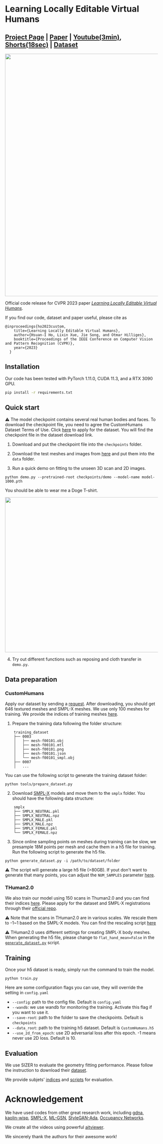 # Learning Locally Editable Virtual Humans

## [Project Page](https://custom-humans.github.io/) | [Paper](https://openaccess.thecvf.com/content/CVPR2023/papers/Ho_Learning_Locally_Editable_Virtual_Humans_CVPR_2023_paper.pdf) | [Youtube(3min)](https://youtu.be/aT8ql5hB3ZM), [Shorts(18sec)](https://youtube.com/shorts/6LTXma_wn4c) | [Dataset](https://forms.gle/oY4PKUyhH6Qqd5YA9)

<img src="assets/teaser.gif" width="800"/> 

Official code release for CVPR 2023 paper [*Learning Locally Editable Virtual Humans*](https://custom-humans.github.io/).

If you find our code, dataset and paper useful, please cite as
```
@inproceedings{ho2023custom,
    title={Learning Locally Editable Virtual Humans},
    author={Hsuan-I Ho, Lixin Xue, Jie Song, and Otmar Hilliges},
    booktitle={Proceedings of the IEEE Conference on Computer Vision and Pattern Recognition (CVPR)},
    year={2023}
  }
```

## Installation
Our code has been tested with PyTorch 1.11.0, CUDA 11.3, and a RTX 3090 GPU.

```bash
pip install -r requirements.txt
```

## Quick start

⚠️ The model checkpoint contains several real human bodies and faces. To download the checkpoint file, you need to agree the CustomHumans Dataset Terms of Use. Click [here](https://forms.gle/oY4PKUyhH6Qqd5YA9) to apply for the dataset. You will find the checkpoint file in the dataset download link.

1. Download and put the checkpoint file into the `checkpoints` folder.

2. Download the test meshes and images from [here](https://files.ait.ethz.ch/projects/custom-humans/test.zip) and put them into the `data` folder.

3. Run a quick demo on fitting to the unseen 3D scan and 2D images.
```bash!
python demo.py --pretrained-root checkpoints/demo --model-name model-1000.pth
```
You should be able to wear me a Doge T-shirt.

<img src="assets/doge.gif" width="512"/> 

4. Try out different functions such as reposing and cloth transfer in `demo.py`. 

## Data preparation

### CustomHumans
Apply our dataset by sending a [request](https://forms.gle/oY4PKUyhH6Qqd5YA9). After downloading, you should get 646 textured meshes and SMPL-X meshes. We use only 100 meshes for training. We provide the indices of training meshes [here](https://github.com/custom-humans/editable-humans/blob/main/data/Custom_train.json).

1. Prepare the training data following the folder structure:
```
	training_dataset
	├── 0003
	│   ├── mesh-f00101.obj
	│   ├── mesh-f00101.mtl
	│   ├── mesh-f00101.png
	│   ├── mesh-f00101.json
	│   └── mesh-f00101_smpl.obj
	├── 0007
	│   ...

```
You can use the following script to generate the training dataset folder:
```bash!
python tools/prepare_dataset.py
```

2. Download [SMPL-X](https://smpl-x.is.tue.mpg.de/) models and move them to the `smplx` folder.
You should have the following data structure:
```
	smplx
	├── SMPLX_NEUTRAL.pkl
	├── SMPLX_NEUTRAL.npz
	├── SMPLX_MALE.pkl
	├── SMPLX_MALE.npz
	├── SMPLX_FEMALE.pkl
	└── SMPLX_FEMALE.npz
```
3. Since online sampling points on meshes during training can be slow, we presample 18M points per mesh and cache them in a h5 file for training. Run the following script to generate the h5 file.

```bash!
python generate_dataset.py -i /path/to/dataset/folder
```

⚠️ The script will generate a large h5 file (>80GB). If yout don't want to generate that many points, you can adjust the `NUM_SAMPLES` parameter [here](https://github.com/custom-humans/editable-humans/blob/main/generate_dataset.py#L18).

### THuman2.0

We also train our model using 150 scans in Thuman2.0 and you can find their indices [here](https://github.com/custom-humans/editable-humans/blob/main/data/THUMAN_train.json). Please apply for the dataset and SMPL-X registrations through their [official repo](https://github.com/ytrock/THuman2.0-Dataset).

⚠️ Note that the scans in THuman2.0 are in various scales. We rescale them to -1~1 based on the SMPL-X models. You can find the rescaling script [here](https://github.com/custom-humans/editable-humans/blob/main/tools/align_thuman.py)

⚠️ THuman2.0 uses different settings for creating SMPL-X body meshes. When generating the h5 file, please change to `flat_hand_mean=False` in the [`generate_dataset.py`](https://github.com/custom-humans/editable-humans/blob/main/generate_dataset.py#L42) script.

## Training

Once your h5 dataset is ready, simply run the command to train the model. 
```
python train.py 
```
Here are some configuration flags you can use, they will override the setting in `config.yaml`
* `--config`: path to the config file. Default is `config.yaml`
* `--wandb`: we use wandb for monitoring the training. Activate this flag if you want to use it.
* `--save-root`: path to the folder to save the checkpoints. Default is `checkpoints`
* `--data_root`: path to the training h5 dataset. Default is `CustomHumans.h5`
* `--use_2d_from_epoch`: use 2D adversarial loss after this epoch. -1 means never use 2D loss. Default is 10.

## Evaluation

We use SIZER to evaluate the geometry fitting performance. Please follow the instruction to download their [dataset](https://github.com/garvita-tiwari/sizer).

We provide subjets' [indices](https://github.com/custom-humans/editable-humans/blob/main/data/SIZER_test.json) and [scripts](https://github.com/custom-humans/editable-humans/blob/main/tools/evaluate.py) for evaluation. 

# Acknowledgement
We have used codes from other great research work, including [gdna](https://github.com/xuchen-ethz/gdna), [kaolin-wisp](https://github.com/NVIDIAGameWorks/kaolin-wisp), [SMPL-X](https://github.com/vchoutas/smplx), [ML-GSN](https://github.com/apple/ml-gsn/), [StyleGAN-Ada](https://github.com/NVlabs/stylegan2-ada-pytorch), [Occupancy Networks](https://github.com/autonomousvision/occupancy_networks). 

We create all the videos using powerful [aitviewer](https://eth-ait.github.io/aitviewer/).

We sincerely thank the authors for their awesome work!
